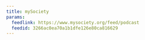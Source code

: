```yaml
---
title: mySociety
params:
  feedlink: https://www.mysociety.org/feed/podcast
  feedid: 3266ac0ea70a1b1dfe126e80ca816629
---
```

